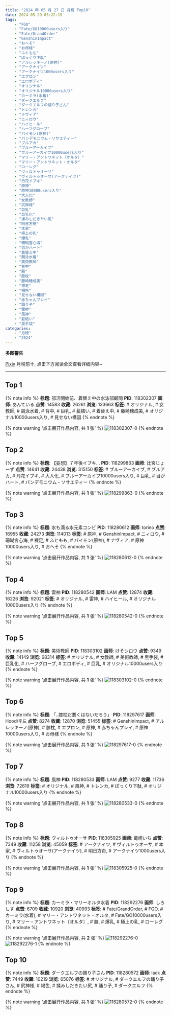 ```yaml
---
title: "2024 年 05 月 27 日 月榜 Top10"
date: 2024-05-29 05:22:19
tags:
    - "FGO"
    - "Fate/GO10000users入り"
    - "Fate/GrandOrder"
    - "GenshinImpact"
    - "おへそ"
    - "お母様"
    - "ふともも"
    - "ぽっくり下駄"
    - "アルレッキーノ(原神)"
    - "アークナイツ"
    - "アークナイツ1000users入り"
    - "エプロン"
    - "エロボディ"
    - "オリジナル"
    - "オリジナル10000users入り"
    - "カーミラ(水着)"
    - "ダークエルフ"
    - "ダークエルフの踊り子さん"
    - "トレンカ"
    - "ナヴィア"
    - "ニィロウ"
    - "ハイヒール"
    - "ハーフグローブ"
    - "パイモン(原神)"
    - "パンデモニウム・ソサエティー"
    - "ブルアカ"
    - "ブルーアーカイブ"
    - "ブルーアーカイブ10000users入り"
    - "マリー・アントワネット〔オルタ〕"
    - "マリー・アントワネット・オルタ"
    - "ローレグ"
    - "ヴィルトゥオーサ"
    - "ヴィルトゥオーサ(アークナイツ)"
    - "丹花イブキ"
    - "原神"
    - "原神10000users入り"
    - "大人化"
    - "女教師"
    - "尻神様"
    - "巨乳"
    - "巨乳化"
    - "揉みしだきたい尻"
    - "明日方舟"
    - "本家"
    - "極上の乳"
    - "爆乳"
    - "珊瑚宮心海"
    - "目がハート"
    - "着替え中"
    - "競泳水着"
    - "美術教師"
    - "背中"
    - "腋"
    - "膝枕"
    - "藤崎穂成美"
    - "裸足"
    - "褐色"
    - "見せない構図"
    - "赤ちゃんプレイ"
    - "踊り子"
    - "雷神"
    - "風神"
    - "髪結い"
    - "黒手袋"
categories:
    - "月榜"
    - "2024"
---
```


<i class="fa fa-triangle-exclamation"></i>**多图警告**<i class="fa fa-triangle-exclamation"></i>

[Pixiv](https://www.pixiv.net/) 月榜前十, 点击下方阅读全文查看详细内容~

<!-- more -->

---

## Top 1

{% note info %}
**标题**: 部活開始前、着替え中の水泳部顧問
**PID**: 118302307 **画师**: あんている
**点赞**: 14583 **收藏**: 26261 **浏览**: 133663
**标签**: # オリジナル, # 女教師, # 競泳水着, # 背中, # 巨乳, # 髪結い, # 着替え中, # 藤崎穂成美, # オリジナル10000users入り, # 見せない構図
{% endnote %}

{% note warning '点击展开作品内容, 共 **1** 张' %}
![118302307-0](https://i.pixiv.re/img-original/img/2024/04/30/20/28/14/118302307_p0.jpg)
{% endnote %}

## Top 2

{% note info %}
**标题**: 【妄想】７年後イブキ…
**PID**: 118299863 **画师**: 比宮じょーず
**点赞**: 14641 **收藏**: 24438 **浏览**: 315150
**标签**: # ブルーアーカイブ, # ブルアカ, # 丹花イブキ, # 大人化, # ブルーアーカイブ10000users入り, # 巨乳, # 目がハート, # パンデモニウム・ソサエティー
{% endnote %}

{% note warning '点击展开作品内容, 共 **1** 张' %}
![118299863-0](https://i.pixiv.re/img-original/img/2024/04/30/19/04/51/118299863_p0.png)
{% endnote %}

## Top 3

{% note info %}
**标题**: 水も滴る水元素コンビ
**PID**: 118280612 **画师**: torino
**点赞**: 16955 **收藏**: 24273 **浏览**: 114013
**标签**: # 原神, # GenshinImpact, # ニィロウ, # 珊瑚宮心海, # 裸足, # ふともも, # パイモン(原神), # ナヴィア, # 原神10000users入り, # おへそ
{% endnote %}

{% note warning '点击展开作品内容, 共 **1** 张' %}
![118280612-0](https://i.pixiv.re/img-original/img/2024/04/30/00/00/26/118280612_p0.jpg)
{% endnote %}

## Top 4

{% note info %}
**标题**: 雷神
**PID**: 118280542 **画师**: LAM
**点赞**: 12874 **收藏**: 16226 **浏览**: 92021
**标签**: # オリジナル, # 雷神, # ハイヒール, # オリジナル10000users入り
{% endnote %}

{% note warning '点击展开作品内容, 共 **1** 张' %}
![118280542-0](https://i.pixiv.re/img-original/img/2024/04/30/00/00/13/118280542_p0.png)
{% endnote %}

## Top 5

{% note info %}
**标题**: 美術教師
**PID**: 118303102 **画师**: けそシロウ
**点赞**: 9349 **收藏**: 14149 **浏览**: 68314
**标签**: # オリジナル, # 女教師, # 美術教師, # 黒手袋, # 巨乳化, # ハーフグローブ, # エロボディ, # 巨乳, # オリジナル10000users入り
{% endnote %}

{% note warning '点击展开作品内容, 共 **1** 张' %}
![118303102-0](https://i.pixiv.re/img-original/img/2024/04/30/20/52/56/118303102_p0.jpg)
{% endnote %}

## Top 6

{% note info %}
**标题**: 「..膝枕だ悪くはないだろう」
**PID**: 118297617 **画师**: Hood/후드
**点赞**: 8274 **收藏**: 12870 **浏览**: 51455
**标签**: # GenshinImpact, # アルレッキーノ(原神), # 膝枕, # エプロン, # 原神, # 赤ちゃんプレイ, # 原神10000users入り, # お母様
{% endnote %}

{% note warning '点击展开作品内容, 共 **1** 张' %}
![118297617-0](https://i.pixiv.re/img-original/img/2024/04/30/17/38/37/118297617_p0.png)
{% endnote %}

## Top 7

{% note info %}
**标题**: 風神
**PID**: 118280533 **画师**: LAM
**点赞**: 9277 **收藏**: 11736 **浏览**: 72619
**标签**: # オリジナル, # 風神, # トレンカ, # ぽっくり下駄, # オリジナル10000users入り
{% endnote %}

{% note warning '点击展开作品内容, 共 **1** 张' %}
![118280533-0](https://i.pixiv.re/img-original/img/2024/04/30/00/00/11/118280533_p0.png)
{% endnote %}

## Top 8

{% note info %}
**标题**: ヴィルトゥオーサ
**PID**: 118305925 **画师**: 竜崎いち
**点赞**: 7349 **收藏**: 11258 **浏览**: 45059
**标签**: # アークナイツ, # ヴィルトゥオーサ, # 本家, # ヴィルトゥオーサ(アークナイツ), # 明日方舟, # アークナイツ1000users入り
{% endnote %}

{% note warning '点击展开作品内容, 共 **1** 张' %}
![118305925-0](https://i.pixiv.re/img-original/img/2024/04/30/22/06/27/118305925_p0.jpg)
{% endnote %}

## Top 9

{% note info %}
**标题**: カーミラ・マリーオルタ水着
**PID**: 118292276 **画师**: しろしす
**点赞**: 6709 **收藏**: 10920 **浏览**: 40993
**标签**: # Fate/GrandOrder, # FGO, # カーミラ(水着), # マリー・アントワネット・オルタ, # Fate/GO10000users入り, # マリー・アントワネット〔オルタ〕, # 腋, # 爆乳, # 極上の乳, # ローレグ
{% endnote %}

{% note warning '点击展开作品内容, 共 **2** 张' %}
![118292276-0](https://i.pixiv.re/img-original/img/2024/04/30/12/25/18/118292276_p0.png)
![118292276-1](https://i.pixiv.re/img-original/img/2024/04/30/12/25/18/118292276_p1.png)
{% endnote %}

## Top 10

{% note info %}
**标题**: ダークエルフの踊り子さん
**PID**: 118280572 **画师**: lack
**点赞**: 7449 **收藏**: 10219 **浏览**: 65076
**标签**: # オリジナル, # ダークエルフの踊り子さん, # 尻神様, # 褐色, # 揉みしだきたい尻, # 踊り子, # ダークエルフ
{% endnote %}

{% note warning '点击展开作品内容, 共 **1** 张' %}
![118280572-0](https://i.pixiv.re/img-original/img/2024/04/30/00/00/19/118280572_p0.png)
{% endnote %}
